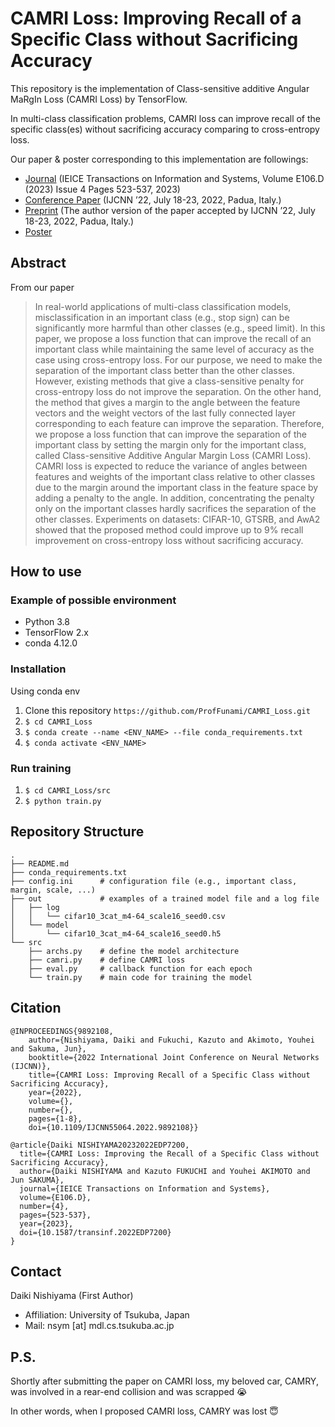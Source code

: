 # CAMRI Loss: Improving Recall of a Specific Class without Sacrificing Accuracy

This repository is the implementation of Class-sensitive additive Angular MaRgIn Loss (CAMRI Loss)
by TensorFlow.

In multi-class classification problems, CAMRI loss can improve recall of the specific class(es) without sacrificing
accuracy comparing to cross-entropy loss.

Our paper & poster corresponding to this implementation are followings:
- [Journal](https://www.jstage.jst.go.jp/article/transinf/E106.D/4/E106.D_2022EDP7200/_article/-char/en) (IEICE Transactions on Information and Systems, Volume E106.D (2023) Issue 4 Pages 523-537, 2023)
- [Conference Paper](https://ieeexplore.ieee.org/document/9892108) (IJCNN ’22, July 18-23, 2022, Padua, Italy.)
- [Preprint](https://arxiv.org/abs/2209.10920) (The author version of the paper accepted by IJCNN ’22, July 18-23,
2022, Padua, Italy.)
- [Poster](https://github.com/pfunami/CAMRI_Loss/blob/master/doc/ijcnn_camri.pdf)

## Abstract

From our paper
> In real-world applications of multi-class classification models, misclassification in an important class (e.g., stop sign) can be significantly more harmful than other classes (e.g., speed limit). In this paper, we propose a loss function that can improve the recall of an important class while maintaining the same level of accuracy as the case using cross-entropy loss. For our purpose, we need to make the separation of the important class better than the other classes. However, existing methods that give a class-sensitive penalty for cross-entropy loss do not improve the separation. On the other hand, the method that gives a margin to the angle between the feature vectors and the weight vectors of the last fully connected layer corresponding to each feature can improve the separation. Therefore, we propose a loss function that can improve the separation of the important class by setting the margin only for the important class, called Class-sensitive Additive Angular Margin Loss (CAMRI Loss). CAMRI loss is expected to reduce the variance of angles between features and weights of the important class relative to other classes due to the margin around the important class in the feature space by adding a penalty to the angle. In addition, concentrating the penalty only on the important classes hardly sacrifices the separation of the other classes. Experiments on datasets: CIFAR-10, GTSRB, and AwA2 showed that the proposed method could improve up to 9% recall improvement on cross-entropy loss without sacrificing accuracy.

## How to use

### Example of possible environment

- Python 3.8
- TensorFlow 2.x
- conda 4.12.0

### Installation
Using conda env
1. Clone this repository `https://github.com/ProfFunami/CAMRI_Loss.git`
2. `$ cd CAMRI_Loss`
3. `$ conda create --name <ENV_NAME> --file conda_requirements.txt`
4. `$ conda activate <ENV_NAME>`

### Run training

1. `$ cd CAMRI_Loss/src`
2. `$ python train.py`

## Repository Structure

```angular2html
.
├── README.md
├── conda_requirements.txt
├── config.ini      # configuration file (e.g., important class, margin, scale, ...)
├── out             # examples of a trained model file and a log file
│   ├── log
│   │   └── cifar10_3cat_m4-64_scale16_seed0.csv
│   └── model
│       └── cifar10_3cat_m4-64_scale16_seed0.h5
└── src
    ├── archs.py    # define the model architecture
    ├── camri.py    # define CAMRI loss
    ├── eval.py     # callback function for each epoch
    └── train.py    # main code for training the model
```

## Citation

```angular2html
@INPROCEEDINGS{9892108,
    author={Nishiyama, Daiki and Fukuchi, Kazuto and Akimoto, Youhei and Sakuma, Jun},
    booktitle={2022 International Joint Conference on Neural Networks (IJCNN)},   
    title={CAMRI Loss: Improving Recall of a Specific Class without Sacrificing Accuracy}, 
    year={2022},  
    volume={},  
    number={}, 
    pages={1-8},
    doi={10.1109/IJCNN55064.2022.9892108}}
    
@article{Daiki NISHIYAMA20232022EDP7200,
  title={CAMRI Loss: Improving the Recall of a Specific Class without Sacrificing Accuracy},
  author={Daiki NISHIYAMA and Kazuto FUKUCHI and Youhei AKIMOTO and Jun SAKUMA},
  journal={IEICE Transactions on Information and Systems},
  volume={E106.D},
  number={4},
  pages={523-537},
  year={2023},
  doi={10.1587/transinf.2022EDP7200}
}
```

## Contact

Daiki Nishiyama (First Author)

- Affiliation: University of Tsukuba, Japan
- Mail: nsym [at] mdl.cs.tsukuba.ac.jp

## P.S.

Shortly after submitting the paper on CAMRI loss, my beloved car, CAMRY, was involved in a rear-end collision and was
scrapped 😭

In other words, when I proposed CAMRI loss, CAMRY was lost 😇
